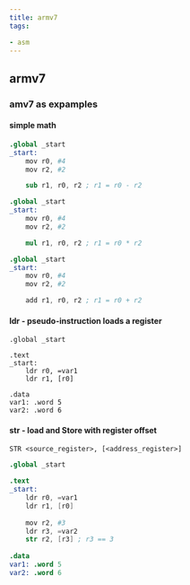 ```yaml
---
title: armv7
tags:

- asm
---
```


## armv7

### amv7 as expamples

#### simple math

```s
.global _start
_start:
	mov r0, #4
	mov r2, #2

	sub r1, r0, r2 ; r1 = r0 - r2
```

```s
.global _start
_start:
	mov r0, #4
	mov r2, #2

	mul r1, r0, r2 ; r1 = r0 * r2
```

```s
.global _start
_start:
	mov r0, #4
	mov r2, #2

	add r1, r0, r2 ; r1 = r0 + r2
```
#### ldr - pseudo-instruction loads a register

```
.global _start

.text
_start:
	ldr r0, =var1
	ldr r1, [r0]
	
.data
var1: .word 5
var2: .word 6
```

#### str - load and Store with register offset

```
STR <source_register>, [<address_register>]
```
```s
.global _start

.text
_start:
	ldr r0, =var1
	ldr r1, [r0]
	
	mov r2, #3
	ldr r3, =var2
	str r2, [r3] ; r3 == 3 
	
.data
var1: .word 5
var2: .word 6
```
